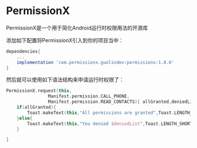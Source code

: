 # PermissionX

PermissionX是一个用于简化Android运行时权限用法的开源库

添加如下配置将PermissionX引入到你的项目当中：

```groovy
dependencies{
    ...
    implementation 'com.permissionx.guolindev:permissionx:1.0.0'
}
```


然后就可以使用如下语法结构来申请运行时权限了：

```kotlin
PermissionX.request(this,
                Manifest.permission.CALL_PHONE,
                Manifest.permission.READ_CONTACTS){ allGranted,deniedList ->
    if(allGranted){
        Toast.makeText(this,"All permissions are granted",Toast.LENGTH_SHORT).show()
    }else{
        Toast.makeText(this,"You denied $deniedList",Toast.LENGTH_SHORT).show()
    }

}
```